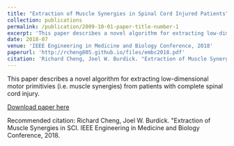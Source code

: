 ```yaml
---
title: "Extraction of Muscle Synergies in Spinal Cord Injured Patients"
collection: publications
permalink: /publication/2009-10-01-paper-title-number-1
excerpt: 'This paper describes a novel algorithm for extracting low-dimensional motor primitivies (i.e. muscle synergies) from patients with complete spinal cord injury'
date: 2018-07
venue: 'IEEE Engineering in Medicine and Biology Conference, 2018'
paperurl: 'http://rcheng805.github.io/files/embc2018.pdf'
citation: 'Richard Cheng, Joel W. Burdick. "Extraction of Muscle Synergies in SCI. IEEE Engineering in Medicine and Biology Conference, 2018.'
---
```


This paper describes a novel algorithm for extracting low-dimensional motor primitivies (i.e. muscle synergies) from patients with complete spinal cord injury.

[Download paper here](http://rcheng805.github.io/files/embc2018.pdf)

Recommended citation: Richard Cheng, Joel W. Burdick. "Extraction of Muscle Synergies in SCI. IEEE Engineering in Medicine and Biology Conference, 2018.
